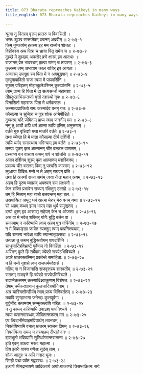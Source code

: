 ```yaml
---
title: 073 Bharata reproaches Kaikeyi in many ways
title_english: 073 Bharata reproaches Kaikeyi in many ways

---
```


<div class="audioEmbed"  caption="श्रीराम-हरिसीताराममूर्ति-घनपाठिभ्यां वचनम्" src="https://archive.org/download/Ramayana-recitation-Sriram-harisItArAmamUrti-Ghanapaati-v2/Kanda_2/Kanda_2_AYK-073-Kaikeyee_Nirbhartha_Sanam.mp3"></div>

श्रुत्वा तु पितरम् वृत्तम् भ्रातरु च विवासितौ ।  
भरतः दुह्ख सम्तप्तैदम् वचनम् अब्रवीत् ॥ २-७३-१  
किम् नुण्कार्यम् हतस्य इह मम राज्येन शोचतः ।  
विहीनस्य अथ पित्रा च भ्रात्रा पितृ समेन च ॥ २-७३-२  
दुह्खे मे दुह्खम् अकरोर् व्रणे क्षारम् इव आदधाः ।  
राजानम् प्रेत भावस्थम् कृत्वा रामम् च तापसम् ॥ २-७३-३  
कुलस्य त्वम् अभावाय काल रात्रिर् इव आगता ।  
अन्गारम् उपगूह्य स्म पिता मे न अवबुद्धवान् ॥ २-७३-४  
मृत्युमापादितो राजा त्वया मे पापदर्शिनि ।  
सुखम् परिहृतम् मोहात्कुलेऽस्मिन् कुलपांसनि ॥ २-७३-५  
त्वाम् प्राप्य हि पिता मे.द्य सत्यसन्धो महायशाः ।  
तीव्रदुःखाभिसम्तप्तो वृत्तो दशरथो नृपः ॥ २-७३-६  
विनाशितो महाराजः पिता मे धर्मवत्सलः ।  
कस्मात्प्रव्राजितो रामः कस्मादेव वनम् गतः ॥ २-७३-७  
कौसल्या च सुमित्रा च पुत्र शोक अभिपीडिते ।  
दुष्करम् यदि जीवेताम् प्राप्य त्वाम् जननीम् मम ॥ २-७३-८  
ननु तु आर्यो अपि धर्म आत्मा त्वयि वृत्तिम् अनुत्तमाम् ।  
वर्तते गुरु वृत्तिज्ञो यथा मातरि वर्तते ॥ २-७३-९  
तथा ज्येष्ठा हि मे माता कौसल्या दीर्घ दर्शिनी ।  
त्वयि धर्मम् समास्थाय भगिन्याम् इव वर्तते ॥ २-७३-१०  
तस्याः पुत्रम् कृत आत्मानम् चीर वल्कल वाससम् ।  
प्रस्थाप्य वन वासाय कथम् पापे न शोचसि ॥ २-७३-११  
अपाप दर्शिनम् शूरम् कृत आत्मानम् यशस्विनम् ।  
प्रव्राज्य चीर वसनम् किम् नु पश्यसि कारणम् ॥ २-७३-१२  
लुब्धाया विदितः मन्ये न ते अहम् राघवम् प्रति ।  
तथा हि अनर्थो राज्य अर्थम् त्वया नीतः महान् अयम् ॥ २-७३-१३  
अहम् हि पुरुष व्याघ्राव् अपश्यन् राम लक्ष्मणौ ।  
केन शक्ति प्रभावेन राज्यम् रक्षितुम् उत्सहे ॥ २-७३-१४  
तम् हि नित्यम् महा राजो बलवन्तम् महा बलः ।  
उअपाश्रितः अभूद् धर्म आत्मा मेरुर् मेरु वनम् यथा ॥ २-७३-१५  
सो अहम् कथम् इमम् भारम् महा धुर्य समुद्यतम् ।  
दम्यो धुरम् इव आसाद्य सहेयम् केन च ओजसा ॥ २-७३-१६  
अथ वा मे भवेत् शक्तिर् योगैः बुद्धि बलेन वा ।  
सकामाम् न करिष्यामि त्वाम् अहम् पुत्र गर्धिनीम् ॥ २-७३-१७  
न मे विकाङ्खा जायेत त्यक्तुम् त्वाम् पापनिश्चयाम् ।  
यदि रामस्य नावेक्षा त्वयि स्यान्मातृवत्सदा ॥ २-७३-१८  
उत्पन्ना तु कथम् बुद्धिस्तवेयम् पापदर्शिनि ।  
साधुचारित्रविभ्राष्टे पूर्वेषाम् नो विगर्हिता ॥ २-७३-१९  
अस्मिन् कुले हि सर्वेषाम् ज्येष्ठो राज्येऽभिषिच्यते ।  
अपरे भ्रातरस्तस्मिन् प्रवर्तन्ते समाहिताः ॥ २-७३-२०  
न हि मन्ये नृशसे त्वम् राजधर्ममवेक्षसे ।  
गतिम् वा न विजानासि राजवृत्तस्य शाश्वतीम् ॥ २-७३-२१  
सततम् राजवृत्ते हि ज्येष्ठो राज्येऽभिषिच्यते ।  
राज्ञामेतत्समम् तत्स्यादिक्ष्वाकूणाम् विशेषतः ॥ २-७३-२२  
तेषाम् धर्मैकरक्षाणाम् कुलचारित्रयोगिनाम् ।  
अत्र चारित्रशौण्डीर्यम् त्वाम् प्राप्य विनिवर्ततम् ॥ २-७३-२३  
तवापि सुमहाभागा जनेन्द्राः कुलपूर्वगाः ।  
बुद्धेर्मोहः कथमयम् सम्भूतस्त्वयि गर्हितः ॥ २-७३-२४  
न तु कामम् करिष्यामि तवाऽह्म् पापनिश्चये ।  
त्वया व्यसनमारब्धम् जीवितान्तकरम् मम ॥ २-७३-२५  
एष त्विदानीमेवाहमप्रियार्थम् तवनघम् ।  
निवर्तयिष्यामि वनात् भ्रातरम् स्वजन प्रियम् ॥ २-७३-२६  
निवर्तयित्वा रामम् च तस्याहम् दीप्ततेजनः ।  
दासभूतो भविष्यामि सुस्थिरेणान्तरात्मना ॥ २-७३-२७  
इति एवम् उक्त्वा भरतः महात्मा ।  
प्रिय इतरैः वाक्य गणैअः तुदंस् ताम् ।  
शोक आतुरः च अपि ननाद भूयः ।  
सिम्हो यथा पर्वत गह्वरस्थः ॥ २-७३-२८  
इत्यार्षे श्रीमद्रामायणे आदिकाव्ये अयोध्याकाण्डे त्रिसप्ततितमः सर्गः